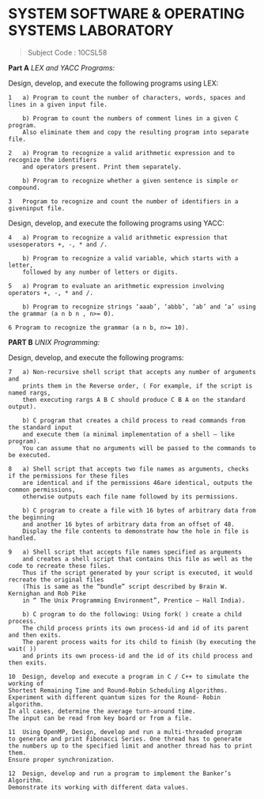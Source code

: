 # SYSTEM SOFTWARE & OPERATING SYSTEMS LABORATORY
> Subject Code : 10CSL58

**Part A**
*LEX and YACC Programs:*

Design, develop, and execute the following programs using LEX:
	
	1	a) Program to count the number of characters, words, spaces and lines in a given input file.
		
		b) Program to count the numbers of comment lines in a given C program. 
		Also eliminate them and copy the resulting program into separate file.

	2	a) Program to recognize a valid arithmetic expression and to recognize the identifiers 
		and operators present. Print them separately.
		
		b) Program to recognize whether a given sentence is simple or compound.
	
	3	Program to recognize and count the number of identifiers in a giveninput file.

Design, develop, and execute the following programs using YACC:
	
	4	a) Program to recognize a valid arithmetic expression that usesoperators +, -, * and /.
		
		b) Program to recognize a valid variable, which starts with a letter, 
		followed by any number of letters or digits.
	
	5	a) Program to evaluate an arithmetic expression involving operators +, -, * and /.

		b) Program to recognize strings ‘aaab’, ‘abbb’, ‘ab’ and ‘a’ using the grammar (a n b n , n>= 0).

	6 Program to recognize the grammar (a n b, n>= 10).

**PART B**
*UNIX Programming:*

Design, develop, and execute the following programs:

	7	a) Non-recursive shell script that accepts any number of arguments and 
		prints them in the Reverse order, ( For example, if the script is named rargs, 
		then executing rargs A B C should produce C B A on the standard output).
		
		b) C program that creates a child process to read commands from the standard input 
		and execute them (a minimal implementation of a shell – like program).
		You can assume that no arguments will be passed to the commands to be executed.
	
	8	a) Shell script that accepts two file names as arguments, checks if the permissions for these files 
		are identical and if the permissions 46are identical, outputs the common permissions,
		otherwise outputs each file name followed by its permissions. 
		
		b) C program to create a file with 16 bytes of arbitrary data from the beginning 
		and another 16 bytes of arbitrary data from an offset of 48.
		Display the file contents to demonstrate how the hole in file is handled.
	
	9	a) Shell script that accepts file names specified as arguments 
		and creates a shell script that contains this file as well as the code to recreate these files.
		Thus if the script generated by your script is executed, it would recreate the original files
		(This is same as the “bundle” script described by Brain W. Kernighan and Rob Pike 
		in “ The Unix Programming Environment”, Prentice – Hall India).
		
		b) C program to do the following: Using fork( ) create a child process.
		The child process prints its own process-id and id of its parent and then exits.
		The parent process waits for its child to finish (by executing the wait( ))
		and prints its own process-id and the id of its child process and then exits. 

	10	Design, develop and execute a program in C / C++ to simulate the working of 
	Shortest Remaining Time and Round-Robin Scheduling Algorithms.
	Experiment with different quantum sizes for the Round- Robin algorithm.
	In all cases, determine the average turn-around time.
	The input can be read from key board or from a file.
		
	11	Using OpenMP, Design, develop and run a multi-threaded program
	to generate and print Fibonacci Series. One thread has to generate
	the numbers up to the specified limit and another thread has to print them. 
	Ensure proper synchronization.

	12	Design, develop and run a program to implement the Banker’s Algorithm. 
	Demonstrate its working with different data values.